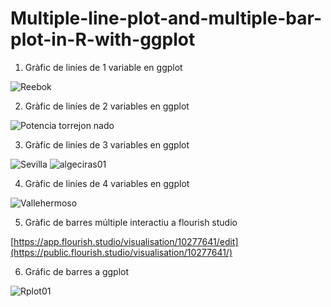 # Multiple-line-plot-and-multiple-bar-plot-in-R-with-ggplot

1. Gràfic de liníes de 1 variable en ggplot

![Reebok](https://user-images.githubusercontent.com/104026026/173408224-d1fc1f11-f580-42b8-b6ce-b7faee7bad35.svg)

2. Gràfic de liníes de 2 variables en ggplot

![Potencia torrejon nado](https://user-images.githubusercontent.com/104026026/173408327-134922a6-ccfb-4373-94c2-d84ed489c593.svg)

3. Gràfic de liníes de 3 variables en ggplot

![Sevilla](https://user-images.githubusercontent.com/104026026/173408366-64aaaa3b-6e7b-4bda-a447-3d7f7c58618c.svg)
![algeciras01](https://user-images.githubusercontent.com/104026026/173409067-f5481481-02c2-44a0-bb25-8911e689d86e.svg)

4. Gràfic de liníes de 4 variables en ggplot

![Vallehermoso](https://user-images.githubusercontent.com/104026026/173408520-81c9f3fd-4059-4a54-a7f5-7fc3333b50b8.svg)

5. Gràfic de barres múltiple interactiu a flourish studio

[https://app.flourish.studio/visualisation/10277641/edit](https://public.flourish.studio/visualisation/10277641/)

6. Gráfic de barres a ggplot


![Rplot01](https://user-images.githubusercontent.com/104026026/173429435-afff0f13-3cca-4849-a921-62acc5133d84.svg)

